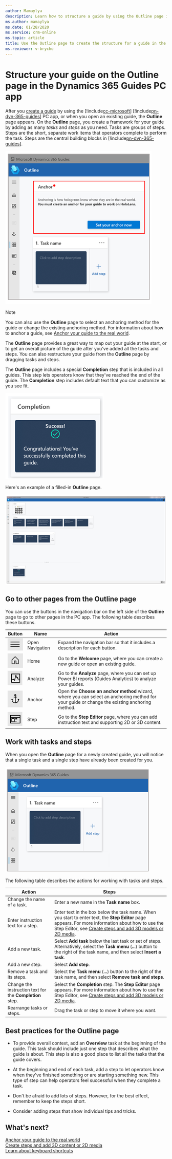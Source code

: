 ```yaml
---
author: Mamaylya
description: Learn how to structure a guide by using the Outline page in the Microsoft Dynamics 365 Guides PC app.
ms.author: mamaylya
ms.date: 01/28/2020
ms.service: crm-online
ms.topic: article
title: Use the Outline page to create the structure for a guide in the Dynamics 365 Guides PC app
ms.reviewer: v-brycho
---
```


# Structure your guide on the Outline page in the Dynamics 365 Guides PC app

After you [create a guide](create-guide.md) by using the [!include[cc-microsoft](../includes/cc-microsoft.md)] [!include[pn-dyn-365-guides](../includes/pn-dyn-365-guides.md)] PC app, or when you open an existing guide, the **Outline** page appears. On the **Outline** page, you create a framework for your guide by adding as many *tasks* and *steps* as you need. Tasks are groups of steps. Steps are the short, separate work items that operators complete to perform the task. Steps are the central building blocks in [!include[pn-dyn-365-guides](../includes/pn-dyn-365-guides.md)].

![Outline page](media/outline-page-3.PNG "Outline page")

> [!NOTE]
> You can also use the **Outline** page to select an anchoring method for the guide or change the existing anchoring method. For information about how to anchor a guide, see [Anchor your guide to the real world](anchor.md).

The **Outline** page provides a great way to map out your guide at the start, or to get an overall picture of the guide after you've added all the tasks and steps. You can also restructure your guide from the **Outline** page by dragging tasks and steps.

The **Outline** page includes a special **Completion** step that is included in all guides. This step lets operators know that they've reached the end of the guide. The **Completion** step includes default text that you can customize as you see fit.

![Completion step](media/completion-step.PNG "Completion step")

Here's an example of a filled-in **Outline** page.

![Filled-in Outline page from a Pylon wiring guide](media/finished-outline-page.png "Filled-in Outline page from a Pylon wiring guide")

## Go to other pages from the Outline page

You can use the buttons in the navigation bar on the left side of the **Outline** page to go to other pages in the PC app. The following table describes these buttons.

| Button | Name | Action |
|---|---|---|
| ![Open Navigation button](media/open-navigation-button.png "Open Navigation button") | Open Navigation | Expand the navigation bar so that it includes a description for each button. |
| ![Home button](media/home-button-pc-app.png "Home button") | Home | Go to the **Welcome** page, where you can create a new guide or open an existing guide. |
| ![Analyze button](media/analyze-button-pc-app.png "Analyze button") | Analyze | Go to the **Analyze** page, where you can set up Power BI reports (Guides Analytics) to analyze your guides. |
| ![Anchor button](media/anchor-button-pc-app.png "Anchor button") | Anchor | Open the **Choose an anchor method** wizard, where you can select an anchoring method for your guide or change the existing anchoring method. |
| ![Step button](media/step-button-pc-app.png "Step button") | Step | Go to the **Step Editor** page, where you can add instruction text and supporting 2D or 3D content. |

## Work with tasks and steps

When you open the **Outline** page for a newly created guide, you will notice that a single task and a single step have already been created for you.

![Task and step in a new guide](media/outline-page-4.png "Task and step in a new guide")

The following table describes the actions for working with tasks and steps.

| Action | Steps |
|---|---|
| Change the name of a task. | Enter a new name in the **Task name** box. |
| Enter instruction text for a step. | Enter text in the box below the task name. When you start to enter text, the **Step Editor** page appears. For more information about how to use the Step Editor, see [Create steps and add 3D models or 2D media](create-steps-assign-media.md). |
| Add a new task. | Select **Add task** below the last task or set of steps. Alternatively, select the **Task menu** (**...**) button to the right of the task name, and then select **Insert a task**. |
| Add a new step. | Select **Add step**. |
| Remove a task and its steps. | Select the **Task menu** (**...**) button to the right of the task name, and then select **Remove task and steps**. |
| Change the instruction text for the **Completion** step. | Select the **Completion** step. The **Step Editor** page appears. For more information about how to use the Step Editor, see [Create steps and add 3D models or 2D media](create-steps-assign-media.md). |
| Rearrange tasks or steps. | Drag the task or step to move it where you want. |

## Best practices for the Outline page

- To provide overall context, add an **Overview** task at the beginning of the guide. This task should include just one step that describes what the guide is about. This step is also a good place to list all the tasks that the guide covers.

- At the beginning and end of each task, add a step to let operators know when they've finished something or are starting something new. This type of step can help operators feel successful when they complete a task.

- Don't be afraid to add lots of steps. However, for the best effect, remember to keep the steps short.

- Consider adding steps that show individual tips and tricks.

## What's next?

[Anchor your guide to the real world](anchor.md)<br>
[Create steps and add 3D content or 2D media](create-steps-assign-media.md)<br>
[Learn about keyboard shortcuts](keyboard-shortcuts-pc-app.md)
